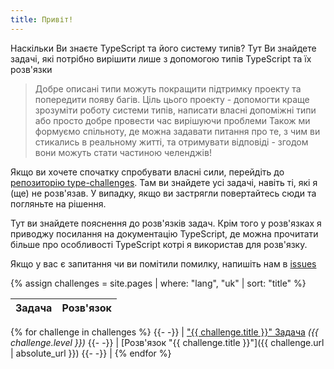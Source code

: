 ```yaml
---
title: Привіт!
---
```


Наскільки Ви знаєте TypeScript та його систему типів?
Тут Ви знайдете задачі, які потрібно вирішити лише з допомогою типів TypeScript та їх розв'язки

> Добре описані типи можуть покращити підтримку проекту та попередити появу багів.
> Ціль цього проекту - допомогти краще зрозуміти роботу системи типів, написати власні допоміжні типи або просто добре провести час вирішуючи проблеми
> Також ми формуємо спільноту, де можна задавати питання про те, з чим ви стикались в реальному житті, та отримувати відповіді - згодом вони можуть стати частиною челенджів!

Якщо ви хочете спочатку спробувати власні сили, перейдіть до [репозиторію type-challenges](https://github.com/type-challenges/type-challenges).
Там ви знайдете усі задачі, навіть ті, які я (ще) не розв'язав.
У випадку, якщо ви застрягли повертайтесь сюди та погляньте на рішення.

Тут ви знайдете пояснення до розв'язків задач.
Крім того у розв'язках я приводжу посилання на документацію TypeScript, де можна прочитати більше про особливості TypeScript котрі я використав для розв'язку.

Якщо у вас є запитання чи ви помітили помилку, напишіть нам в [issues](https://github.com/ghaiklor/type-challenges-solutions/issues)

{% assign challenges = site.pages | where: "lang", "uk" | sort: "title" %}

| Задача | Розв'язок |
| :----: | :-------: |
{% for challenge in challenges %}
{{- -}} | ["{{ challenge.title }}" Задача](<https://tsch.js.org/{{ challenge.id }}>) _({{ challenge.level }})_
{{- -}} | [Розв'язок "{{ challenge.title }}"]({{ challenge.url | absolute_url }})
{{- -}} |
{% endfor %}

